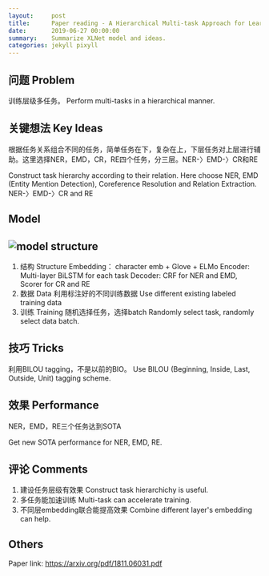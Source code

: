 ```yaml
---
layout:     post
title:      Paper reading - A Hierarchical Multi-task Approach for Learning Embeddings from Semantic Tasks
date:       2019-06-27 00:00:00
summary:    Summarize XLNet model and ideas.
categories: jekyll pixyll
---
```


## 问题 Problem

训练层级多任务。
Perform multi-tasks in a hierarchical manner.

## 关键想法 Key Ideas

根据任务关系组合不同的任务，简单任务在下，复杂在上，下层任务对上层进行辅助。这里选择NER，EMD，CR，RE四个任务，分三层。NER-〉EMD-〉CR和RE

Construct task hierarchy according to their relation. Here choose NER, EMD (Entity Mention Detection), Coreference Resolution and Relation Extraction. NER-〉EMD-〉CR and RE

## Model

## <img src="https://www.dropbox.com/s/szibo0jhityykfi/model.png" alt="model structure"/>

1. 结构 Structure
   Embedding： character emb + Glove + ELMo
   Encoder: Multi-layer BiLSTM for each task
   Decoder: CRF for NER and EMD, Scorer for CR and RE
2. 数据 Data
   利用标注好的不同训练数据
   Use different existing labeled training data
3. 训练 Training
   随机选择任务，选择batch
   Randomly select task, randomly select data batch.

## 技巧 Tricks

利用BILOU tagging，不是以前的BIO。
Use BILOU (Beginning, Inside, Last, Outside, Unit) tagging scheme.

## 效果 Performance

NER，EMD，RE三个任务达到SOTA

Get new SOTA performance for NER, EMD, RE.

## 评论 Comments

1. 建设任务层级有效果 Construct task hierarchichy is useful.
2. 多任务能加速训练 Multi-task can accelerate training.
3. 不同层embedding联合能提高效果 Combine different layer's embedding can help.

## Others

Paper link: <https://arxiv.org/pdf/1811.06031.pdf>

